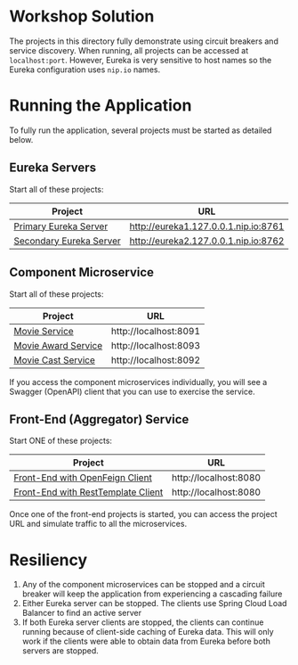 # Workshop Solution

The projects in this directory fully demonstrate using circuit breakers and service discovery.
When running, all projects can be accessed at `localhost:port`. However, Eureka is very sensitive
to host names so the Eureka configuration uses `nip.io` names.

# Running the Application
To fully run the application, several projects must be started as detailed below.

## Eureka Servers

Start all of these projects:

| Project                                     | URL                                  |
|---------------------------------------------|--------------------------------------|
| [Primary Eureka Server](eureka-server/)     | http://eureka1.127.0.0.1.nip.io:8761 |
| [Secondary Eureka Server](eureka-server-2/) | http://eureka2.127.0.0.1.nip.io:8762 |

## Component Microservice

Start all of these projects:

| Project                                     | URL                   |
|---------------------------------------------|-----------------------|
| [Movie Service](movie-service/)             | http://localhost:8091 |
| [Movie Award Service](movie-award-service/) | http://localhost:8093 |
| [Movie Cast Service](movie-cast-service/)   | http://localhost:8092 |

If you access the component microservices individually, you will see a Swagger (OpenAPI) client
that you can use to exercise the service.

## Front-End (Aggregator) Service

Start ONE of these projects:

| Project                                                            | URL                   |
|--------------------------------------------------------------------|-----------------------|
| [Front-End with OpenFeign Client](movie-aggregator-service/)       | http://localhost:8080 |
| [Front-End with RestTemplate Client](movie-aggregator-service-rt/) | http://localhost:8080 |

Once one of the front-end projects is started, you can access the project URL and simulate traffic to
all the microservices.

# Resiliency

1. Any of the component microservices can be stopped and a circuit breaker will keep the application
   from experiencing a cascading failure
2. Either Eureka server can be stopped. The clients use Spring Cloud Load Balancer to find an active server
3. If both Eureka server clients are stopped, the clients can continue running because of client-side
   caching of Eureka data. This will only work if the clients were able to obtain data from Eureka before
   both servers are stopped. 

